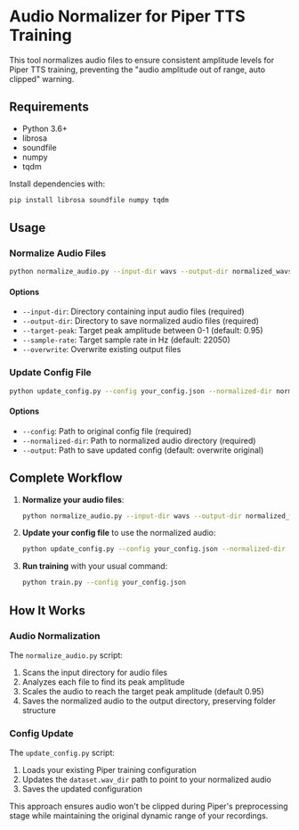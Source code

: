 # Audio Normalizer for Piper TTS Training

This tool normalizes audio files to ensure consistent amplitude levels for Piper TTS training, preventing the "audio amplitude out of range, auto clipped" warning.

## Requirements

- Python 3.6+
- librosa
- soundfile
- numpy
- tqdm

Install dependencies with:

```bash
pip install librosa soundfile numpy tqdm
```

## Usage

### Normalize Audio Files

```bash
python normalize_audio.py --input-dir wavs --output-dir normalized_wavs
```

#### Options

- `--input-dir`: Directory containing input audio files (required)
- `--output-dir`: Directory to save normalized audio files (required)
- `--target-peak`: Target peak amplitude between 0-1 (default: 0.95)
- `--sample-rate`: Target sample rate in Hz (default: 22050)
- `--overwrite`: Overwrite existing output files

### Update Config File

```bash
python update_config.py --config your_config.json --normalized-dir normalized_wavs
```

#### Options

- `--config`: Path to original config file (required)
- `--normalized-dir`: Path to normalized audio directory (required)
- `--output`: Path to save updated config (default: overwrite original)

## Complete Workflow

1. **Normalize your audio files**:
   ```bash
   python normalize_audio.py --input-dir wavs --output-dir normalized_wavs
   ```

2. **Update your config file** to use the normalized audio:
   ```bash
   python update_config.py --config your_config.json --normalized-dir normalized_wavs
   ```

3. **Run training** with your usual command:
   ```bash
   python train.py --config your_config.json
   ```

## How It Works

### Audio Normalization

The `normalize_audio.py` script:
1. Scans the input directory for audio files
2. Analyzes each file to find its peak amplitude
3. Scales the audio to reach the target peak amplitude (default 0.95)
4. Saves the normalized audio to the output directory, preserving folder structure

### Config Update

The `update_config.py` script:
1. Loads your existing Piper training configuration
2. Updates the `dataset.wav_dir` path to point to your normalized audio
3. Saves the updated configuration

This approach ensures audio won't be clipped during Piper's preprocessing stage while maintaining the original dynamic range of your recordings. 